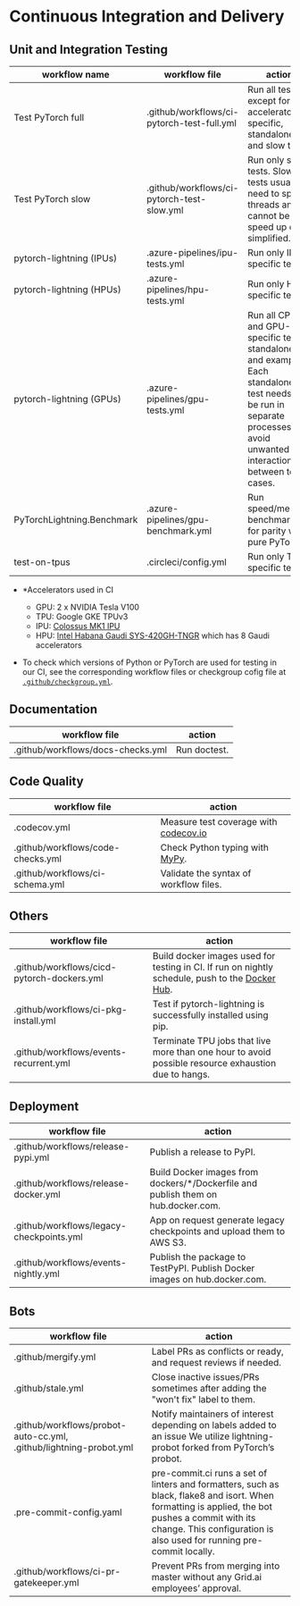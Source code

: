 <!-- Note: This document cannot be in `.github/README.md` because it will overwrite the repo README.md -->

# Continuous Integration and Delivery

## Unit and Integration Testing

| workflow name              | workflow file                              | action                                                                                                                                                                      | accelerator\* |
| -------------------------- | ------------------------------------------ | --------------------------------------------------------------------------------------------------------------------------------------------------------------------------- | ------------- |
| Test PyTorch full          | .github/workflows/ci-pytorch-test-full.yml | Run all tests except for accelerator-specific, standalone and slow tests.                                                                                                   | CPU           |
| Test PyTorch slow          | .github/workflows/ci-pytorch-test-slow.yml | Run only slow tests. Slow tests usually need to spawn threads and cannot be speed up or simplified.                                                                         | CPU           |
| pytorch-lightning (IPUs)   | .azure-pipelines/ipu-tests.yml             | Run only IPU-specific tests.                                                                                                                                                | IPU           |
| pytorch-lightning (HPUs)   | .azure-pipelines/hpu-tests.yml             | Run only HPU-specific tests.                                                                                                                                                | HPU           |
| pytorch-lightning (GPUs)   | .azure-pipelines/gpu-tests.yml             | Run all CPU and GPU-specific tests, standalone, and examples. Each standalone test needs to be run in separate processes to avoid unwanted interactions between test cases. | GPU           |
| PyTorchLightning.Benchmark | .azure-pipelines/gpu-benchmark.yml         | Run speed/memory benchmarks for parity with pure PyTorch.                                                                                                                   | GPU           |
| test-on-tpus               | .circleci/config.yml                       | Run only TPU-specific tests.                                                                                                                                                | TPU           |

- \*Accelerators used in CI

  - GPU: 2 x NVIDIA Tesla V100
  - TPU: Google GKE TPUv3
  - IPU: [Colossus MK1 IPU](https://www.graphcore.ai/products/ipu)
  - HPU: [Intel Habana Gaudi SYS-420GH-TNGR](https://www.supermicro.com/en/products/system/AI/4U/SYS-420GH-TNGR) which has 8 Gaudi accelerators

- To check which versions of Python or PyTorch are used for testing in our CI, see the corresponding workflow files or checkgroup cofig file at [`.github/checkgroup.yml`](../checkgroup.yml).

## Documentation

| workflow file                     | action       |
| --------------------------------- | ------------ |
| .github/workflows/docs-checks.yml | Run doctest. |

## Code Quality

| workflow file                     | action                                                                                    |
| --------------------------------- | ----------------------------------------------------------------------------------------- |
| .codecov.yml                      | Measure test coverage with [codecov.io](https://app.codecov.io/gh/Lightning-AI/lightning) |
| .github/workflows/code-checks.yml | Check Python typing with [MyPy](https://mypy.readthedocs.io/en/stable/).                  |
| .github/workflows/ci-schema.yml   | Validate the syntax of workflow files.                                                    |

## Others

| workflow file                              | action                                                                                                                                                         |
| ------------------------------------------ | -------------------------------------------------------------------------------------------------------------------------------------------------------------- |
| .github/workflows/cicd-pytorch-dockers.yml | Build docker images used for testing in CI. If run on nightly schedule, push to the [Docker Hub](https://hub.docker.com/r/pytorchlightning/pytorch_lightning). |
| .github/workflows/ci-pkg-install.yml       | Test if pytorch-lightning is successfully installed using pip.                                                                                                 |
| .github/workflows/events-recurrent.yml     | Terminate TPU jobs that live more than one hour to avoid possible resource exhaustion due to hangs.                                                            |

## Deployment

| workflow file                            | action                                                                             |
| ---------------------------------------- | ---------------------------------------------------------------------------------- |
| .github/workflows/release-pypi.yml       | Publish a release to PyPI.                                                         |
| .github/workflows/release-docker.yml     | Build Docker images from dockers/\*/Dockerfile and publish them on hub.docker.com. |
| .github/workflows/legacy-checkpoints.yml | App on request generate legacy checkpoints and upload them to AWS S3.              |
| .github/workflows/events-nightly.yml     | Publish the package to TestPyPI. Publish Docker images on hub.docker.com.          |

## Bots

| workflow file                                                      | action                                                                                                                                                                                                                    |
| ------------------------------------------------------------------ | ------------------------------------------------------------------------------------------------------------------------------------------------------------------------------------------------------------------------- |
| .github/mergify.yml                                                | Label PRs as conflicts or ready, and request reviews if needed.                                                                                                                                                           |
| .github/stale.yml                                                  | Close inactive issues/PRs sometimes after adding the "won't fix" label to them.                                                                                                                                           |
| .github/workflows/probot-auto-cc.yml, .github/lightning-probot.yml | Notify maintainers of interest depending on labels added to an issue We utilize lightning-probot forked from PyTorch’s probot.                                                                                            |
| .pre-commit-config.yaml                                            | pre-commit.ci runs a set of linters and formatters, such as black, flake8 and isort. When formatting is applied, the bot pushes a commit with its change. This configuration is also used for running pre-commit locally. |
| .github/workflows/ci-pr-gatekeeper.yml                             | Prevent PRs from merging into master without any Grid.ai employees’ approval.                                                                                                                                             |
